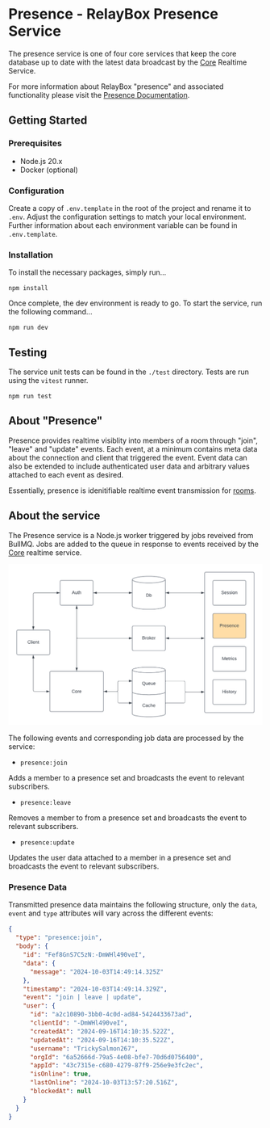 # Presence - RelayBox Presence Service

The presence service is one of four core services that keep the core database up to date with the latest data broadcast by the [Core](https://github.com/relaybox/core) Realtime Service.

For more information about RelayBox "presence" and associated functionality please visit the [Presence Documentation](https://relaybox.net/docs/presence).

## Getting Started

### Prerequisites

- Node.js 20.x
- Docker (optional)

### Configuration

Create a copy of `.env.template` in the root of the project and rename it to `.env`. Adjust the configuration settings to match your local environment. Further information about each environment variable can be found in `.env.template`.

### Installation

To install the necessary packages, simply run...

```
npm install
```

Once complete, the dev environment is ready to go. To start the service, run the following command...

```
npm run dev
```

## Testing

The service unit tests can be found in the `./test` directory. Tests are run using the `vitest` runner.

```
npm run test
```

## About "Presence"

Presence provides realtime visiblity into members of a room through "join", "leave" and "update" events. Each event, at a minimum contains meta data about the connection and client that triggered the event. Event data can also be extended to include authenticated user data and arbitrary values attached to each event as desired.

Essentially, presence is idenitifiable realtime event transmission for [rooms](https://relaybox.net/docs/rooms).

## About the service

The Presence service is a Node.js worker triggered by jobs reveived from BullMQ. Jobs are added to the queue in response to events received by the [Core](https://github.com/relaybox/core) realtime service.

![RelayBox system diagram, highlight Presence](/assets/system/relaybox-system-presence.png)

The following events and corresponding job data are processed by the service:

- `presence:join`

Adds a member to a presence set and broadcasts the event to relevant subscribers.

- `presence:leave`

Removes a member to from a presence set and broadcasts the event to relevant subscribers.

- `presence:update`

Updates the user data attached to a member in a presence set and broadcasts the event to relevant subscribers.

### Presence Data

Transmitted presence data maintains the following structure, only the `data`, `event` and `type` attributes will vary across the different events:

```json
{
  "type": "presence:join",
  "body": {
    "id": "Fef8GnS7C5zN:-DmWHl490veI",
    "data": {
      "message": "2024-10-03T14:49:14.325Z"
    },
    "timestamp": "2024-10-03T14:49:14.329Z",
    "event": "join | leave | update",
    "user": {
      "id": "a2c10890-3bb0-4c0d-ad84-5424433673ad",
      "clientId": "-DmWHl490veI",
      "createdAt": "2024-09-16T14:10:35.522Z",
      "updatedAt": "2024-09-16T14:10:35.522Z",
      "username": "TrickySalmon267",
      "orgId": "6a52666d-79a5-4e08-bfe7-70d6d0756400",
      "appId": "43c7315e-c680-4279-87f9-256e9e3fc2ec",
      "isOnline": true,
      "lastOnline": "2024-10-03T13:57:20.516Z",
      "blockedAt": null
    }
  }
}
```
